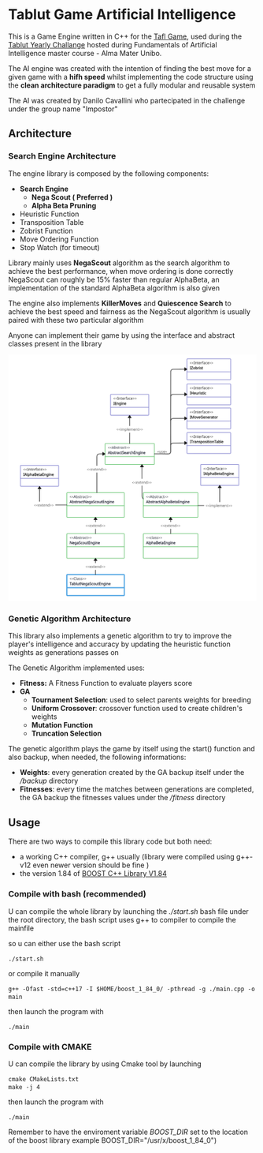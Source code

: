 
# Tablut Game Artificial Intelligence
This is a Game Engine written in C++ for the [Tafl Game](https://en.wikipedia.org/wiki/Tafl_games), used during the [Tablut Yearly Challange](https://github.com/AGalassi/TablutCompetition) hosted during Fundamentals of Artificial Intelligence master course - Alma Mater Unibo.  

The AI engine was created with the intention of finding the best move for a given game with a <b>hifh speed</b> whilst implementing the code structure using the <b>clean architecture paradigm</b> to get a fully modular and reusable system

The AI was created by Danilo Cavallini who partecipated in the challenge under the group name "Impostor"
## Architecture
### Search Engine Architecture

The engine library is composed by the following components:  

+ **Search Engine**
	+ **Nega Scout ( Preferred )**
	+ **Alpha Beta Pruning** 
+ Heuristic Function
+ Transposition Table
+ Zobrist Function
+ Move Ordering Function
+ Stop Watch (for timeout)

Library mainly uses **NegaScout** algorithm as the search algorithm to achieve the best performance, when move ordering is done correctly NegaScout can roughly be 15% faster than regular AlphaBeta, an implementation of the standard AlphaBeta algorithm is also given

The engine also implements  **KillerMoves** and **Quiescence Search** to achieve the best speed and fairness as the NegaScout algorithm is usually paired with these two particular algorithm

Anyone can implement their game by using the interface and abstract classes present in the library

![Tablut Architecture](/assets/Architecture_crop.png "Tablut Architecture")

### Genetic Algorithm Architecture
This library also implements a genetic algorithm to try to improve the player's intelligence and accuracy by updating the heuristic function weights as generations passes on

The Genetic Algorithm implemented uses:
+ **Fitness:** A Fitness Function to evaluate players score
+ **GA** 
    + **Tournament Selection**: used to select parents weights for breeding
    + **Uniform Crossover**: crossover function used to create children's weights
    + **Mutation Function**
    + **Truncation Selection**

The genetic algorithm plays the game by itself using the start() function and also backup, when needed, the following informations:
+ **Weights**: every generation created by the GA backup itself under the */backup* directory
+ **Fitnesses**: every time the matches between generations are completed, the GA backup the fitnesses values under the */fitness* directory

## Usage
There are two ways to compile this library code but both need:
+ a working C++ compiler, g++ usually (library were compiled using g++-v12 even newer version should be fine )
+ the version 1.84 of [BOOST C++ Library V1.84](https://www.boost.org/ "Boost C++ Library")

### Compile with bash (recommended)
U can compile the whole library by launching the *./start.sh* bash file under the root directory, the bash script uses g++ to compiler to compile the mainfile

so u can either use the bash script
```
./start.sh
```
or compile it manually
```
g++ -Ofast -std=c++17 -I $HOME/boost_1_84_0/ -pthread -g ./main.cpp -o main
```
then launch the program with
```
./main
```

### Compile with CMAKE
U can compile the library by using Cmake tool by launching
```
cmake CMakeLists.txt
make -j 4
```
then launch the program with
```
./main
```

Remember to have the enviroment variable *BOOST_DIR* set to the location of the boost library example BOOST_DIR="/usr/x/boost_1_84_0")
